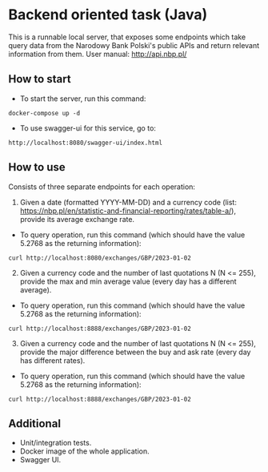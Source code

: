 # Backend oriented task (Java)
This is a runnable local server, that exposes some endpoints which take query data from the Narodowy Bank Polski's public APIs and return relevant information from them. User manual: http://api.nbp.pl/

## How to start


- To start the server, run this command:
```
docker-compose up -d
```

- To use swagger-ui for this service, go to:
```
http://localhost:8080/swagger-ui/index.html
```


## How to use
Consists of three separate endpoints for each operation:
1. Given a date (formatted YYYY-MM-DD) and a currency code (list: https://nbp.pl/en/statistic-and-financial-reporting/rates/table-a/), provide its average exchange rate.
- To query operation, run this command (which should have the value 5.2768 as the returning information):
```
curl http://localhost:8080/exchanges/GBP/2023-01-02
```
2. Given a currency code and the number of last quotations N (N <= 255), provide the max and min average value (every day has a different average).
- To query operation, run this command (which should have the value 5.2768 as the returning information):
```
curl http://localhost:8888/exchanges/GBP/2023-01-02
```
3. Given a currency code and the number of last quotations N (N <= 255), provide the major difference between the buy and ask rate (every day has different rates).
- To query operation, run this command (which should have the value 5.2768 as the returning information):
```
curl http://localhost:8888/exchanges/GBP/2023-01-02
```

## Additional

- Unit/integration tests.
- Docker image of the whole application.
- Swagger UI.

